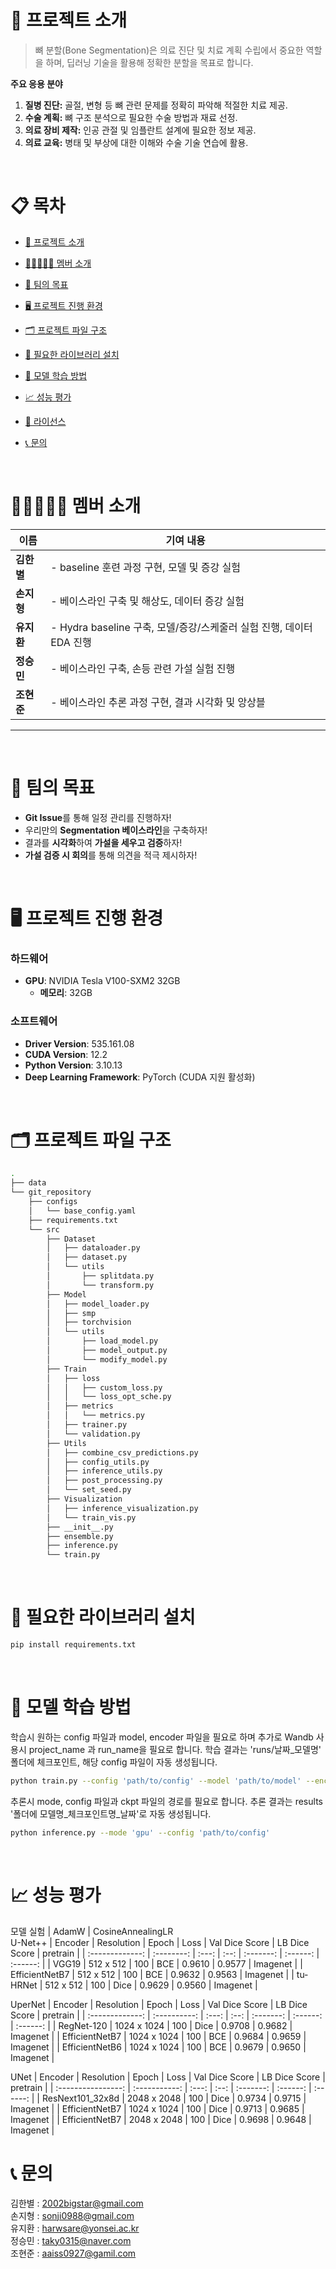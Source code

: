 # 🚀 프로젝트 소개
> 뼈 분할(Bone Segmentation)은 의료 진단 및 치료 계획 수립에서 중요한 역할을 하며, 딥러닝 기술을 활용해 정확한 분할을 목표로 합니다.
> 
**주요 응용 분야**
1. **질병 진단:** 골절, 변형 등 뼈 관련 문제를 정확히 파악해 적절한 치료 제공.
2. **수술 계획:** 뼈 구조 분석으로 필요한 수술 방법과 재료 선정.
3. **의료 장비 제작:** 인공 관절 및 임플란트 설계에 필요한 정보 제공.
4. **의료 교육:** 병태 및 부상에 대한 이해와 수술 기술 연습에 활용.
<br>

# 📋 목차
- [🚀 프로젝트 소개](#-프로젝트-소개)

- [💁🏼‍♂️💁‍♀️ 멤버 소개](#-멤버-소개)
- [🎯 팀의 목표](#-팀의-목표)
- [🖥️ 프로젝트 진행 환경](#️-프로젝트-진행-환경)
- [🗂️ 프로젝트 파일 구조](#️-프로젝트-파일-구조)
- [🧰 필요한 라이브러리 설치](#-필요한-라이브러리-설치)
- [🚀 모델 학습 방법](#-모델-학습-방법)
- [📈 성능 평가](#-성능-평가)
- [📜 라이선스](#-라이선스)
- [📞 문의](#-문의)

<br>

# 💁🏼‍♂️💁‍♀️ 멤버 소개
| 이름       | 기여 내용 |
|------------|-----------|
| **김한별** | - baseline 훈련 과정 구현, 모델 및 증강 실험  |
| **손지형** | - 베이스라인 구축 및 해상도, 데이터 증강 실험 |
| **유지환** | - Hydra baseline 구축, 모델/증강/스케줄러 실험 진행, 데이터 EDA 진행 |
| **정승민** | - 베이스라인 구축, 손등 관련 가설 실험 진행  |
| **조현준** | - 베이스라인 추론 과정 구현, 결과 시각화 및 앙상블  |

---

<br>

# 🎯 팀의 목표
- **Git Issue**를 통해 일정 관리를 진행하자!
- 우리만의 **Segmentation 베이스라인**을 구축하자!
- 결과를 **시각화**하여 **가설을 세우고 검증**하자!
- **가설 검증 시 회의**를 통해 의견을 적극 제시하자!

<br>

# 🖥️ 프로젝트 진행 환경

### 하드웨어
- **GPU**: NVIDIA Tesla V100-SXM2 32GB
  - **메모리**: 32GB

### 소프트웨어
- **Driver Version**: 535.161.08
- **CUDA Version**: 12.2
- **Python Version**: 3.10.13
- **Deep Learning Framework**: PyTorch (CUDA 지원 활성화)

<br>

# 🗂️ 프로젝트 파일 구조

```bash
.
├── data
└── git_repository
    ├── configs
    │   └── base_config.yaml
    ├── requirements.txt
    └── src
        ├── Dataset
        │   ├── dataloader.py
        │   ├── dataset.py
        │   └── utils
        │       ├── splitdata.py
        │       └── transform.py
        ├── Model
        │   ├── model_loader.py
        │   ├── smp
        │   ├── torchvision
        │   └── utils
        │       ├── load_model.py
        │       ├── model_output.py
        │       └── modify_model.py
        ├── Train
        │   ├── loss
        │   │   ├── custom_loss.py
        │   │   └── loss_opt_sche.py
        │   ├── metrics
        │   │   └── metrics.py
        │   ├── trainer.py
        │   └── validation.py
        ├── Utils
        │   ├── combine_csv_predictions.py
        │   ├── config_utils.py
        │   ├── inference_utils.py
        │   ├── post_processing.py
        │   └── set_seed.py
        ├── Visualization
        │   ├── inference_visualization.py
        │   └── train_vis.py
        ├── __init__.py
        ├── ensemble.py
        ├── inference.py
        └── train.py
```


<br>

# 🧰 필요한 라이브러리 설치
```bash
pip install requirements.txt
```


<br>

# 🚀 모델 학습 방법

학습시 원하는 config 파일과 model, encoder 파일을 필요로 하며 추가로 Wandb 사용시 project_name 과 run_name을 필요로 합니다.
학습 결과는 'runs/날짜_모델명' 폴더에 체크포인트, 해당 config 파일이 자동 생성됩니다.
```bash
python train.py --config 'path/to/config' --model 'path/to/model' --encoder 'path/to/encoder' --project_name 'Name' --run_name 'Name'
```

추론시 mode, config 파일과 ckpt 파일의 경로를 필요로 합니다.
추론 결과는 results '폴더에 모델명_체크포인트명_날짜'로 자동 생성됩니다.
```bash
python inference.py --mode 'gpu' --config 'path/to/config'
```

<br>

# 📈 성능 평가
모델 실험 | AdamW | CosineAnnealingLR
<br>
U-Net++
| Encoder         | Resolution | Epoch | Loss | Val Dice Score | LB Dice Score | pretrain |
| :-------------: | :--------: | :---: | :--: | :-------: | :------: | :------: |
| VGG19           | 512 x 512  |  100  | BCE  |  0.9610   |  0.9577  |  Imagenet  |
| EfficientNetB7  | 512 x 512  |  100  | BCE  |  0.9632   |  0.9563  |  Imagenet  |
| tu-HRNet        | 512 x 512  |  100  | Dice |  0.9629   |  0.9560  |  Imagenet  |

UperNet
| Encoder         | Resolution   | Epoch | Loss | Val Dice Score | LB Dice Score | pretrain |
| :-------------: | :----------: | :---: | :--: | :-------: | :------: | :------: |
| RegNet-120      | 1024 x 1024  |  100  | Dice |  0.9708   |  0.9682  |  Imagenet  |
| EfficientNetB7  | 1024 x 1024  |  100  | BCE  |  0.9684   |  0.9659  |  Imagenet  |
| EfficientNetB6  | 1024 x 1024  |  100  | BCE  |  0.9679   |  0.9650  |  Imagenet  |

UNet
| Encoder            | Resolution    | Epoch | Loss | Val Dice Score | LB Dice Score | pretrain |
| :----------------: | :-----------: | :---: | :--: | :-------: | :------: | :------: |
| ResNext101_32x8d   | 2048 x 2048   |  100  | Dice |  0.9734   |  0.9715  |  Imagenet  |
| EfficientNetB7     | 1024 x 1024   |  100  | Dice |  0.9713   |  0.9685  |  Imagenet  |
| EfficientNetB7     | 2048 x 2048   |  100  | Dice |  0.9698   |  0.9648  |  Imagenet  |


# 📞 문의
김한별 : 2002bigstar@gmail.com  <br> 손지형 : sonji0988@gmail.com  <br> 유지환 : harwsare@yonsei.ac.kr  <br> 정승민 : taky0315@naver.com  <br> 조현준 : aaiss0927@gamil.com   <br>

